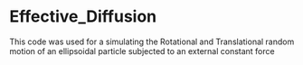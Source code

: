 # Effective_Diffusion
This code was used for a simulating the Rotational and Translational random motion of an ellipsoidal particle subjected to an external constant force
